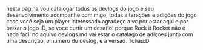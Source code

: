 nesta página vou catalogar todos os devlogs do jogo e seu desenvolvimento
acompanhe com migo, todas alterações e adições do jogo caso você seja um player interessado
agradeço a vc por estar aqui e por baixar o jogo :D, se voce curtir um desafio! porque Rock it Rocket não é nada facil
no aquivo devlogs.md vai estar o catalago de adiçoes junto com uma descrição, o numero do devlog, e a versão. Tchau:D